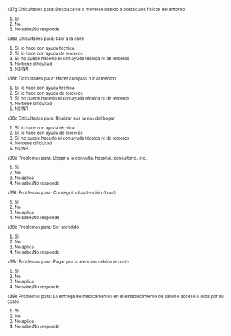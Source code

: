 
<font size="0.3">

s37g         Dificultades para: Desplazarse o moverse debido a obstáculos físicos del entorno

1. Sí
2. No
9. No sabe/No responde                                                                                       



s38a         Dificultades para: Salir a la calle

1. Sí, lo hace con ayuda técnica
2. Sí, lo hace con ayuda de terceros
3. Sí, no puede hacerlo ni con ayuda técnica ni de terceros
4. No tiene dificultad
9. NS/NR



s38b         Dificultades para: Hacer compras o ir al médico

1. Sí, lo hace con ayuda técnica
2. Sí, lo hace con ayuda de terceros
3. Sí, no puede hacerlo ni con ayuda técnica ni de terceros
4. No tiene dificultad
9. NS/NR



s38c          Dificultades para: Realizar sus tareas del hogar

1. Sí, lo hace con ayuda técnica
2. Sí, lo hace con ayuda de terceros
3. Sí, no puede hacerlo ni con ayuda técnica ni de terceros
4. No tiene dificultad
9. NS/NR



s39a         Problemas para: Llegar a
la consulta, hospital, consultorio, etc.

1. Sí
2. No
7. No aplica
9. No sabe/No responde



s39b         Problemas para: Conseguir cita/atención (hora)

1. Sí
2. No
7. No aplica
9. No sabe/No responde



s39c          Problemas para: Ser atendido

1. Sí
2. No
7. No aplica
9. No sabe/No responde



s39d         Problemas para: Pagar por la atención debido al costo

1. Sí
2. No
7. No aplica
9. No sabe/No responde



s39e         Problemas para: La entrega de medicamentos en el establecimiento de salud o acceso a ellos por su costo

1. Sí
2. No
7. No aplica
9. No sabe/No responde

</font>
